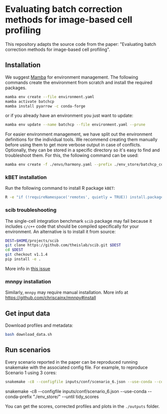# Evaluating batch correction methods for image-based cell profiling

This repository adapts the source code from the paper: "Evaluating batch correction methods for image-based cell profiling".


## Installation

We suggest [Mamba](https://github.com/conda-forge/miniforge#mambaforge) for
environment management. The following commands create the environment from
scratch and install the required packages.

```bash
mamba env create --file environment.yaml
mamba activate batchcp
mamba install pyarrow -c conda-forge
```

or if you already have an environment you just want to update:

```bash
mamba env update --name batchcp --file environment.yaml --prune
```


For easier environment management, we have split out the environment definitions for the individual tools. We recommend creating them manually before using them to get more verbose output in case of conflicts. Optionally, they can be stored in a specific directory so it's easy to find and troubleshoot them. For this, the following command can be used:

```bash
mamba env create -f ./envs/harmony.yaml --prefix ./env_store/batchcp_correct_harmony
```



### kBET installation
Run the following command to install R package `kBET`:

```bash
R -e "if (!requireNamespace('remotes', quietly = TRUE)) install.packages('remotes'); remotes::install_github('theislab/kBET')"
```

### scib troubleshooting

The single-cell integration benchmark `scib` package may fail because it
includes `c/c++` code that should be compiled specifically for your
environment. An alternative is to install it from source:

```bash
DEST=$HOME/projects/scib
git clone https://github.com/theislab/scib.git $DEST
cd $DEST
git checkout v1.1.4
pip install -e .
```
More info in [this issue](https://github.com/theislab/scib/issues/308)

### mnnpy installation

Similarly, `mnnpy` may require manual installation. More info at
https://github.com/chriscainx/mnnpy#install

## Get input data

Download profiles and metadata:
```bash
bash download_data.sh
```

## Run scenarios
Every scenario reported in the paper can be reproduced running snakemake with
the associated config file. For example, to reproduce Scenario 1 using 3 cores:

```bash
snakemake -c8 --configfile inputs/conf/scenario_6.json --use-conda --conda-prefix "./env_store/"
```

snakemake -c8 --configfile inputs/conf/scenario_6.json --use-conda --conda-prefix "./env_store/" --until tidy_scores

You can get the scores, corrected profiles and plots in the `./outputs` folder.
